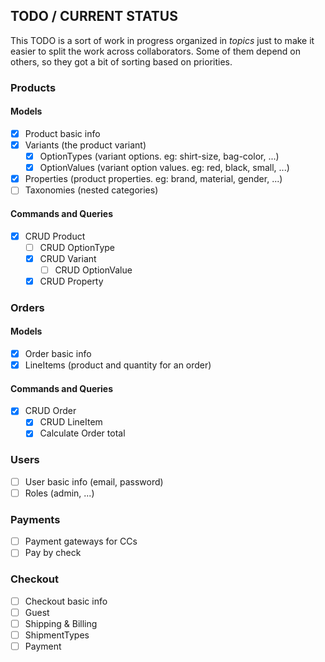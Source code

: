 ## TODO / CURRENT STATUS
This TODO is a sort of work in progress organized in _topics_ just to make it easier
to split the work across collaborators. Some of them depend on others, so they
got a bit of sorting based on priorities.

### Products
#### Models
- [x] Product basic info
- [x] Variants (the product variant)
  - [x] OptionTypes (variant options. eg: shirt-size, bag-color, ...)
  - [x] OptionValues (variant option values. eg: red, black, small, ...)
- [x] Properties (product properties. eg: brand, material, gender, ...)
- [ ] Taxonomies (nested categories)

#### Commands and Queries
- [x] CRUD Product
  - [ ] CRUD OptionType
  - [x] CRUD Variant
    - [ ] CRUD OptionValue
  - [x] CRUD Property

### Orders
#### Models
- [x] Order basic info
- [x] LineItems (product and quantity for an order)

#### Commands and Queries
- [x] CRUD Order
  - [x] CRUD LineItem
  - [x] Calculate Order total

### Users
- [ ] User basic info (email, password)
- [ ] Roles (admin, ...)

### Payments
- [ ] Payment gateways for CCs
- [ ] Pay by check

### Checkout
- [ ] Checkout basic info
- [ ] Guest
- [ ] Shipping & Billing
- [ ] ShipmentTypes
- [ ] Payment
